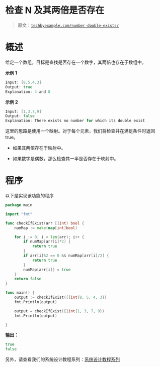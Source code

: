 # 检查 N 及其两倍是否存在

> 原文：[`techbyexample.com/number-double-exists/`](https://techbyexample.com/number-double-exists/)

# **概述**

给定一个数组。目标是查找是否存在一个数字，其两倍也存在于数组中。

**示例 1**

```go
Input: [8,5,4,3]
Output: true
Explanation: 4 and 8
```

**示例 2**

```go
Input: [1,3,7,9]
Output: false
Explanation: There exists no number for which its double exist
```

这里的思路是使用一个映射。对于每个元素，我们将检查并在满足条件时返回 true。

+   如果其两倍存在于映射中。

+   如果数字是偶数，那么检查其一半是否存在于映射中。

# **程序**

以下是实现该功能的程序

```go
package main

import "fmt"

func checkIfExist(arr []int) bool {
	numMap := make(map[int]bool)

	for i := 0; i < len(arr); i++ {
		if numMap[arr[i]*2] {
			return true
		}
		if arr[i]%2 == 0 && numMap[arr[i]/2] {
			return true
		}
		numMap[arr[i]] = true
	}
	return false
}

func main() {
	output := checkIfExist([]int{8, 5, 4, 3})
	fmt.Println(output)

	output = checkIfExist([]int{1, 3, 7, 9})
	fmt.Println(output)

}
```

**输出：**

```go
true
false
```

另外，请查看我们的系统设计教程系列：[系统设计教程系列](https://techbyexample.com/system-design-questions/)
